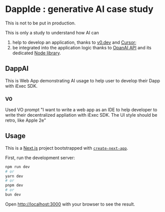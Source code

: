 # DappIde : generative AI case study

This is not to be put in production.

This is only a study to understand how AI can
1. help to develop an application, thanks to [v0.dev](https://v0.dev) and [Cursor](https://www.cursor.com/);
2. be integrated into the application logic thanks to [OpanAI API](https://openai.com/api/) and its dedicated [Node library](https://www.npmjs.com/package/openai).

## DappAI
This is Web App demonstrating AI usage to help user to develop their Dapp with iExec SDK.

### V0
Used VO prompt 
"I want to write a web app as an IDE to help developer to write their decentralized appliation with iExec SDK. The UI style should be retro, like Apple 2e"

## Usage

This is a [Next.js](https://nextjs.org) project bootstrapped with [`create-next-app`](https://nextjs.org/docs/app/api-reference/cli/create-next-app).

First, run the development server:

```bash
npm run dev
# or
yarn dev
# or
pnpm dev
# or
bun dev
```

Open [http://localhost:3000](http://localhost:3000) with your browser to see the result.
